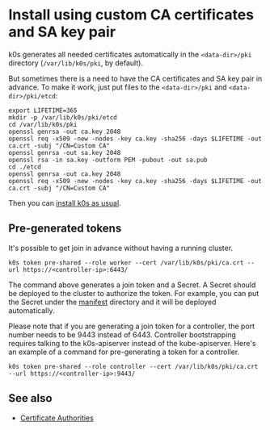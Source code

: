 # Install using custom CA certificates and SA key pair

k0s generates all needed certificates automatically in the `<data-dir>/pki` directory (`/var/lib/k0s/pki`, by default).  

But sometimes there is a need to have the CA certificates and SA key pair in advance.
To make it work, just put files to the `<data-dir>/pki` and `<data-dir>/pki/etcd`:

```shell
export LIFETIME=365
mkdir -p /var/lib/k0s/pki/etcd
cd /var/lib/k0s/pki
openssl genrsa -out ca.key 2048
openssl req -x509 -new -nodes -key ca.key -sha256 -days $LIFETIME -out ca.crt -subj "/CN=Custom CA"
openssl genrsa -out sa.key 2048
openssl rsa -in sa.key -outform PEM -pubout -out sa.pub
cd ./etcd
openssl genrsa -out ca.key 2048
openssl req -x509 -new -nodes -key ca.key -sha256 -days $LIFETIME -out ca.crt -subj "/CN=Custom CA"
```

Then you can [install k0s as usual](./install.md).

## Pre-generated tokens

It's possible to get join in advance without having a running cluster.

```shell
k0s token pre-shared --role worker --cert /var/lib/k0s/pki/ca.crt --url https://<controller-ip>:6443/
```

The command above generates a join token and a Secret. A Secret should be deployed to the cluster to authorize the token.
For example, you can put the Secret under the [manifest](manifests.md) directory and it will be deployed automatically.

Please note that if you are generating a join token for a controller, the port number needs to be 9443 instead of 6443.
Controller bootstrapping requires talking to the k0s-apiserver instead of the kube-apiserver.
Here's an example of a command for pre-generating a token for a controller.

```shell
k0s token pre-shared --role controller --cert /var/lib/k0s/pki/ca.crt --url https://<controller-ip>:9443/
```

## See also

- [Certificate Authorities](troubleshooting/certificate-authorities.md)
